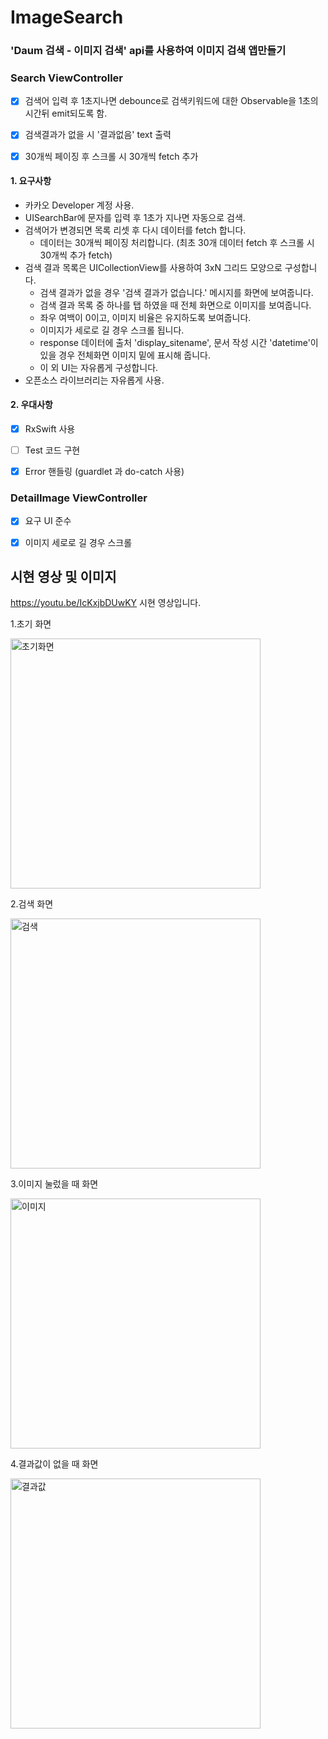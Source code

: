 # ImageSearch


### 'Daum 검색 - 이미지 검색' api를 사용하여 이미지 검색 앱만들기

### Search ViewController 
- [x] 검색어 입력 후 1초지나면 debounce로 검색키워드에 대한 Observable을 1초의 시간뒤 emit되도록 함.
- [x] 검색결과가 없을 시 '결과없음' text 출력 
- [x] 30개씩 페이징 후 스크롤 시 30개씩 fetch 추가


#### 1. 요구사항
* 카카오 Developer 계정 사용.
* UISearchBar에 문자를 입력 후 1초가 지나면 자동으로 검색.
* 검색어가 변경되면 목록 리셋 후 다시 데이터를 fetch 합니다.
  - 데이터는 30개씩 페이징 처리합니다. (최초 30개 데이터 fetch 후 스크롤 시 30개씩 추가 fetch)
* 검색 결과 목록은 UICollectionView를 사용하여 3xN 그리드 모양으로 구성합니다.
  - 검색 결과가 없을 경우 '검색 결과가 없습니다.' 메시지를 화면에 보여줍니다.
  - 검색 결과 목록 중 하나를 탭 하였을 때 전체 화면으로 이미지를 보여줍니다. 
  - 좌우 여백이 0이고, 이미지 비율은 유지하도록 보여줍니다.
  - 이미지가 세로로 길 경우 스크롤 됩니다.
  - response 데이터에 출처 'display_sitename', 문서 작성 시간 'datetime'이 있을 경우 전체화면 이미지 밑에 표시해 줍니다.
  - 이 외 UI는 자유롭게 구성합니다.
* 오픈소스 라이브러리는 자유롭게 사용.


#### 2. 우대사항
- [x] RxSwift 사용
- [ ] Test 코드 구현
- [x] Error 핸들링 (guardlet 과 do-catch 사용)




### DetailImage ViewController
- [x] 요구 UI 준수
- [x] 이미지 세로로 길 경우 스크롤



## 시현 영상 및 이미지

https://youtu.be/IcKxjbDUwKY 시현 영상입니다.


1.초기 화면




<img width="400" alt="초기화면" src="https://user-images.githubusercontent.com/37135479/108620367-24a64380-746f-11eb-90d6-ac85ee3a6a92.png">







2.검색 화면




<img width="400" alt="검색" src="https://user-images.githubusercontent.com/37135479/108620369-2839ca80-746f-11eb-974a-5e630ef441a9.png">







3.이미지 눌렀을 때 화면



<img width="400" alt="이미지" src="https://user-images.githubusercontent.com/37135479/108620374-2b34bb00-746f-11eb-9acc-fd3b77e12f79.png">







4.결과값이 없을 때 화면



<img width="400" alt="결과값" src="https://user-images.githubusercontent.com/37135479/108620379-2e2fab80-746f-11eb-84ec-fe8f2f8d0b77.png">
